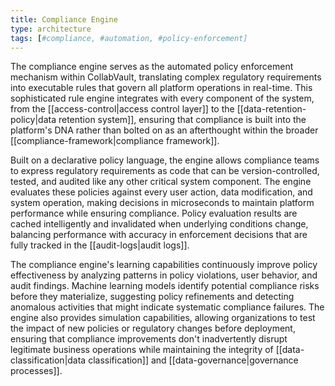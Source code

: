 ```yaml
---
title: Compliance Engine
type: architecture
tags: [#compliance, #automation, #policy-enforcement]
---
```


The compliance engine serves as the automated policy enforcement mechanism within CollabVault, translating complex regulatory requirements into executable rules that govern all platform operations in real-time. This sophisticated rule engine integrates with every component of the system, from the [[access-control|access control layer]] to the [[data-retention-policy|data retention system]], ensuring that compliance is built into the platform's DNA rather than bolted on as an afterthought within the broader [[compliance-framework|compliance framework]].

Built on a declarative policy language, the engine allows compliance teams to express regulatory requirements as code that can be version-controlled, tested, and audited like any other critical system component. The engine evaluates these policies against every user action, data modification, and system operation, making decisions in microseconds to maintain platform performance while ensuring compliance. Policy evaluation results are cached intelligently and invalidated when underlying conditions change, balancing performance with accuracy in enforcement decisions that are fully tracked in the [[audit-logs|audit logs]].

The compliance engine's learning capabilities continuously improve policy effectiveness by analyzing patterns in policy violations, user behavior, and audit findings. Machine learning models identify potential compliance risks before they materialize, suggesting policy refinements and detecting anomalous activities that might indicate systematic compliance failures. The engine also provides simulation capabilities, allowing organizations to test the impact of new policies or regulatory changes before deployment, ensuring that compliance improvements don't inadvertently disrupt legitimate business operations while maintaining the integrity of [[data-classification|data classification]] and [[data-governance|governance processes]].